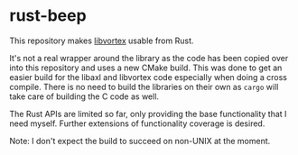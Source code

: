 rust-beep
=========

This repository makes [libvortex](https://github.com/ASPLes/libvortex-1.1)
usable from Rust.

It's not a real wrapper around the library as the code has been copied over into
this repository and uses a new CMake build. This was done to get an easier build
for the libaxl and libvortex code especially when doing a cross compile. There
is no need to build the libraries on their own as `cargo` will take care of
building the C code as well.

The Rust APIs are limited so far, only providing the base functionality that I
need myself. Further extensions of functionality coverage is desired.

Note: I don't expect the build to succeed on non-UNIX at the moment.
